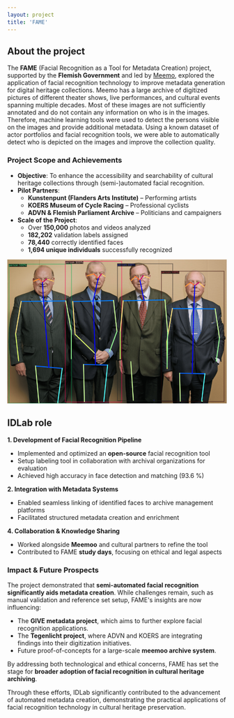 ```yaml
---
layout: project
title: 'FAME'
---
```


## About the project

The **FAME** (Facial Recognition as a Tool for Metadata Creation) project, supported by the **Flemish Government** and led by [Meemo](https://meemoo.be/), explored the application of facial recognition technology to improve metadata generation for digital heritage collections. Meemo has a large archive of digitized pictures of different theater shows, live performances, and cultural events spanning multiple decades. Most of these images are not sufficiently annotated and do not contain any information on who is in the images. Therefore, machine learning tools were used to detect the persons visible on the images and provide additional metadata. Using a known dataset of actor portfolios and facial recognition tools, we were able to automatically detect who is depicted on the images and improve the collection quality. 

### Project Scope and Achievements
- **Objective**: To enhance the accessibility and searchability of cultural heritage collections through (semi-)automated facial recognition.
- **Pilot Partners**:
  - **Kunstenpunt (Flanders Arts Institute)** – Performing artists
  - **KOERS Museum of Cycle Racing** – Professional cyclists
  - **ADVN & Flemish Parliament Archive** – Politicians and campaigners
- **Scale of the Project**:
  - Over **150,000** photos and videos analyzed
  - **182,202** validation labels assigned
  - **78,440** correctly identified faces
  - **1,694 unique individuals** successfully recognized

![Face Recognition](/assets/img/projects/FAME/fame.png "Face Recognition")

## IDLab role
**1. Development of Facial Recognition Pipeline**
   - Implemented and optimized an **open-source** facial recognition tool
   - Setup labeling tool in collaboration with archival organizations for evaluation
   - Achieved high accuracy in face detection and matching (93.6 %)

**2. Integration with Metadata Systems**
   - Enabled seamless linking of identified faces to archive management platforms
   - Facilitated structured metadata creation and enrichment

**4. Collaboration & Knowledge Sharing**
   - Worked alongside **Meemoo** and cultural partners to refine the tool
   - Contributed to FAME **study days**, focusing on ethical and legal aspects

### **Impact & Future Prospects**
The project demonstrated that **semi-automated facial recognition significantly aids metadata creation**. While challenges remain, such as manual validation and reference set setup, FAME's insights are now influencing:
- The **GIVE metadata project**, which aims to further explore facial recognition applications.
- The **Tegenlicht project**, where ADVN and KOERS are integrating findings into their digitization initiatives.
- Future proof-of-concepts for a large-scale **meemoo archive system**.

By addressing both technological and ethical concerns, FAME has set the stage for **broader adoption of facial recognition in cultural heritage archiving**.

Through these efforts, IDLab significantly contributed to the advancement of automated metadata creation, demonstrating the practical applications of facial recognition technology in cultural heritage preservation. 
